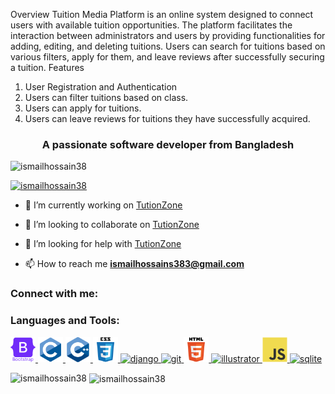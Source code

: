 
Overview
Tuition Media Platform is an online system designed to connect users with available tuition opportunities. The platform facilitates the interaction between administrators and users by providing functionalities for adding, editing, and deleting tuitions. Users can search for tuitions based on various filters, apply for them, and leave reviews after successfully securing a tuition.
Features
1. User Registration and Authentication
2. Users can filter tuitions based on class.
3. Users can apply for tuitions.
4. Users can leave reviews for tuitions they have successfully acquired.


<h3 align="center">A passionate software developer from Bangladesh</h3>

<p align="left"> <img src="https://komarev.com/ghpvc/?username=ismailhossain38&label=Profile%20views&color=0e75b6&style=flat" alt="ismailhossain38" /> </p>

<p align="left"> <a href="https://github.com/ryo-ma/github-profile-trophy"><img src="https://github-profile-trophy.vercel.app/?username=ismailhossain38" alt="ismailhossain38" /></a> </p>

- 🔭 I’m currently working on [TutionZone](https://tutionzone.onrender.com/)

- 👯 I’m looking to collaborate on [TutionZone](https://tutionzone.onrender.com/)

- 🤝 I’m looking for help with [TutionZone](https://tutionzone.onrender.com/)

- 📫 How to reach me **ismailhossains383@gmail.com**

<h3 align="left">Connect with me:</h3>
<p align="left">
</p>

<h3 align="left">Languages and Tools:</h3>
<p align="left"> <a href="https://getbootstrap.com" target="_blank" rel="noreferrer"> <img src="https://raw.githubusercontent.com/devicons/devicon/master/icons/bootstrap/bootstrap-plain-wordmark.svg" alt="bootstrap" width="40" height="40"/> </a> <a href="https://www.cprogramming.com/" target="_blank" rel="noreferrer"> <img src="https://raw.githubusercontent.com/devicons/devicon/master/icons/c/c-original.svg" alt="c" width="40" height="40"/> </a> <a href="https://www.w3schools.com/cpp/" target="_blank" rel="noreferrer"> <img src="https://raw.githubusercontent.com/devicons/devicon/master/icons/cplusplus/cplusplus-original.svg" alt="cplusplus" width="40" height="40"/> </a> <a href="https://www.w3schools.com/css/" target="_blank" rel="noreferrer"> <img src="https://raw.githubusercontent.com/devicons/devicon/master/icons/css3/css3-original-wordmark.svg" alt="css3" width="40" height="40"/> </a> <a href="https://www.djangoproject.com/" target="_blank" rel="noreferrer"> <img src="https://cdn.worldvectorlogo.com/logos/django.svg" alt="django" width="40" height="40"/> </a> <a href="https://git-scm.com/" target="_blank" rel="noreferrer"> <img src="https://www.vectorlogo.zone/logos/git-scm/git-scm-icon.svg" alt="git" width="40" height="40"/> </a> <a href="https://www.w3.org/html/" target="_blank" rel="noreferrer"> <img src="https://raw.githubusercontent.com/devicons/devicon/master/icons/html5/html5-original-wordmark.svg" alt="html5" width="40" height="40"/> </a> <a href="https://www.adobe.com/in/products/illustrator.html" target="_blank" rel="noreferrer"> <img src="https://www.vectorlogo.zone/logos/adobe_illustrator/adobe_illustrator-icon.svg" alt="illustrator" width="40" height="40"/> </a> <a href="https://developer.mozilla.org/en-US/docs/Web/JavaScript" target="_blank" rel="noreferrer"> <img src="https://raw.githubusercontent.com/devicons/devicon/master/icons/javascript/javascript-original.svg" alt="javascript" width="40" height="40"/> </a> <a href="https://www.sqlite.org/" target="_blank" rel="noreferrer"> <img src="https://www.vectorlogo.zone/logos/sqlite/sqlite-icon.svg" alt="sqlite" width="40" height="40"/> </a> </p>

<p><img align="left" src="https://github-readme-stats.vercel.app/api/top-langs?username=ismailhossain38&show_icons=true&locale=en&layout=compact" alt="ismailhossain38" /></p>

<p>&nbsp;<img align="center" src="https://github-readme-stats.vercel.app/api?username=ismailhossain38&show_icons=true&locale=en" alt="ismailhossain38" /></p>
